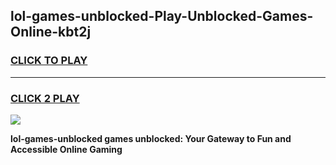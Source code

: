 
## lol-games-unblocked-Play-Unblocked-Games-Online-kbt2j
<h3>
<a href="https://premium76.site?title=lol-games-unblocked&ref=25A">CLICK TO PLAY</a></h3>
<hr>

<h3>
<a href="https://premium76.site?title=lol-games-unblocked&ref=25A">CLICK 2 PLAY</a>
  
</h3>

<a href="https://premium76.site?title=lol-games-unblocked&ref=25A"><img src="https://clearcache.store/games.png"></a>


**lol-games-unblocked games unblocked: Your Gateway to Fun and Accessible Online Gaming**
